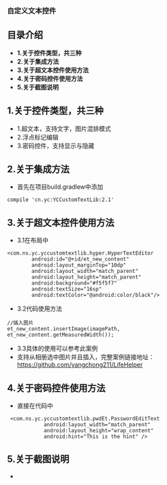 ### 自定义文本控件
## 目录介绍
- **1.关于控件类型，共三种**
- **2.关于集成方法**
- **3.关于超文本控件使用方法**
- **4.关于密码控件使用方法**
- **5.关于截图说明**

## 1.关于控件类型，共三种
- 1.超文本，支持文字，图片混排模式
- 2.浮点标记编辑
- 3.密码控件，支持显示与隐藏


## 2.关于集成方法
- 首先在项目build.gradlew中添加
```
compile 'cn.yc:YCCustomTextLib:2.1'
```
## 3.关于超文本控件使用方法
- 3.1在布局中
```
<com.ns.yc.yccustomtextlib.hyper.HyperTextEditor
        android:id="@+id/et_new_content"
        android:layout_marginTop="10dp"
        android:layout_width="match_parent"
        android:layout_height="match_parent"
        android:background="#f5f5f7"
        android:textSize="16sp"
        android:textColor="@android:color/black"/>
```
- 3.2代码使用方法
```
//插入图片
et_new_content.insertImage(imagePath, et_new_content.getMeasuredWidth());
```
- 3.3具体的使用可以参考此案例
- 支持从相册选中图片并且插入，完整案例链接地址：https://github.com/yangchong211/LifeHelper

## 4.关于密码控件使用方法
- 直接在代码中
```
 <com.ns.yc.yccustomtextlib.pwdEt.PasswordEditText
            android:layout_width="match_parent"
            android:layout_height="wrap_content"
            android:hint="This is the hint" />
```

## 5.关于截图说明
- 
